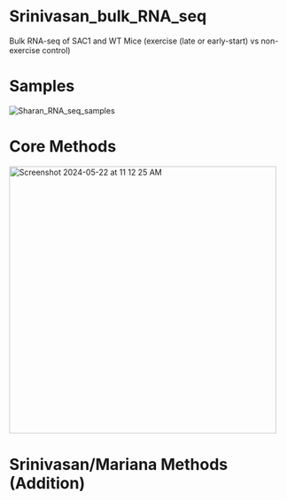 # Srinivasan_bulk_RNA_seq
Bulk RNA-seq of SAC1 and WT Mice (exercise (late or early-start) vs non-exercise control)

# Samples
![Sharan_RNA_seq_samples](https://github.com/MarianaSierraNeuro/Srinivasan_bulk_RNA_seq/assets/159296158/6e7e5eee-b089-42a7-8d7f-b4b35d80c66d)


# Core Methods 
<img width="482" alt="Screenshot 2024-05-22 at 11 12 25 AM" src="https://github.com/MarianaSierraNeuro/Srinivasan_bulk_RNA_seq/assets/159296158/38202381-9dd1-4dbb-8003-a66a6547748b">


# Srinivasan/Mariana Methods (Addition)

